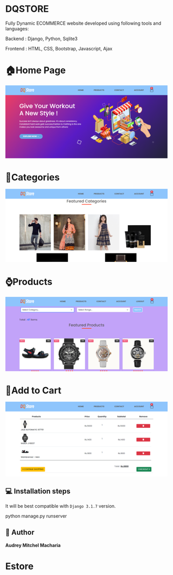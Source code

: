 # DQSTORE
Fully Dynamic ECOMMERCE website developed using following tools and languages:

Backend    : Django, Python, Sqlite3

Frontend   : HTML, CSS, Bootstrap, Javascript, Ajax


# 🏠Home Page
<img src="https://github.com/Qasim-Ali-coder/DQSTORE/blob/master/p1.PNG">

# 🧵Categories
<img src="https://github.com/Qasim-Ali-coder/DQSTORE/blob/master/p2.PNG">

# ⌚Products
<img src="https://github.com/Qasim-Ali-coder/DQSTORE/blob/master/products.PNG">

# 🛒Add to Cart
<img src="https://github.com/Qasim-Ali-coder/DQSTORE/blob/master/cart.PNG">


## 💻 Installation steps

It will be best compatible with `Django 3.1.7` version.



python manage.py runserver





## 🧑 Author

#### Audrey Mitchel Macharia



# Estore
